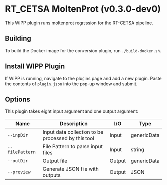 # RT_CETSA MoltenProt (v0.3.0-dev0)

This WIPP plugin runs moltenprot regression for the RT-CETSA pipeline.

## Building

To build the Docker image for the conversion plugin, run
`./build-docker.sh`.

## Install WIPP Plugin

If WIPP is running, navigate to the plugins page and add a new plugin. Paste the contents of `plugin.json` into the pop-up window and submit.

## Options

This plugin takes eight input argument and one output argument:

| Name            | Description                                        | I/O    | Type        |
|-----------------|----------------------------------------------------|--------|-------------|
| `--inpDir`      | Input data collection to be processed by this tool | Input  | genericData |
| `--filePattern` | File Pattern to parse input files                  | Input  | string      |
| `--outDir`      | Output file                                        | Output | genericData |
| `--preview`     | Generate JSON file with outputs                    | Output | JSON        |
